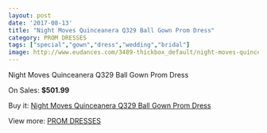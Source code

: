 ```yaml
---
layout: post
date: '2017-08-13'
title: "Night Moves Quinceanera Q329 Ball Gown Prom Dress"
category: PROM DRESSES
tags: ["special","gown","dress","wedding","bridal"]
image: http://www.eudances.com/3489-thickbox_default/night-moves-quinceanera-q329-ball-gown-prom-dress.jpg
---
```

Night Moves Quinceanera Q329 Ball Gown Prom Dress

On Sales: **$501.99**
<a href="https://www.eudances.com/en/prom-dresses/1174-night-moves-quinceanera-q329-ball-gown-prom-dress.html"><amp-img layout="responsive" width="600" height="600" src="//www.eudances.com/3489-thickbox_default/night-moves-quinceanera-q329-ball-gown-prom-dress.jpg" alt="Night Moves Quinceanera Q329 Ball Gown Prom Dress 0" /></a>
<a href="https://www.eudances.com/en/prom-dresses/1174-night-moves-quinceanera-q329-ball-gown-prom-dress.html"><amp-img layout="responsive" width="600" height="600" src="//www.eudances.com/3491-thickbox_default/night-moves-quinceanera-q329-ball-gown-prom-dress.jpg" alt="Night Moves Quinceanera Q329 Ball Gown Prom Dress 1" /></a>
<a href="https://www.eudances.com/en/prom-dresses/1174-night-moves-quinceanera-q329-ball-gown-prom-dress.html"><amp-img layout="responsive" width="600" height="600" src="//www.eudances.com/3490-thickbox_default/night-moves-quinceanera-q329-ball-gown-prom-dress.jpg" alt="Night Moves Quinceanera Q329 Ball Gown Prom Dress 2" /></a>

Buy it: [Night Moves Quinceanera Q329 Ball Gown Prom Dress](https://www.eudances.com/en/prom-dresses/1174-night-moves-quinceanera-q329-ball-gown-prom-dress.html "Night Moves Quinceanera Q329 Ball Gown Prom Dress")

View more: [PROM DRESSES](https://www.eudances.com/en/13-prom-dresses "PROM DRESSES")